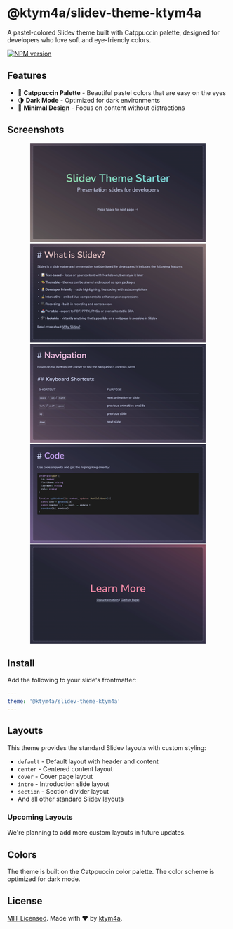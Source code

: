 # @ktym4a/slidev-theme-ktym4a

A pastel-colored Slidev theme built with Catppuccin palette, designed for developers who love soft and eye-friendly colors.

[![NPM version](https://img.shields.io/npm/v/@ktym4a/slidev-theme-ktym4a?color=3AB9D4&label=)](https://www.npmjs.com/package/@ktym4a/slidev-theme-ktym4a)

## Features

- 🎨 **Catppuccin Palette** - Beautiful pastel colors that are easy on the eyes
- 🌗 **Dark Mode** - Optimized for dark environments
- 🎯 **Minimal Design** - Focus on content without distractions

## Screenshots

<div align="center">
  <img src="https://raw.githubusercontent.com/ktym4a/slidev-theme-ktym4a/main/example-export/0.png" width="400" alt="Cover slide">
  <img src="https://raw.githubusercontent.com/ktym4a/slidev-theme-ktym4a/main/example-export/1.png" width="400" alt="Introduction slide">
  <img src="https://raw.githubusercontent.com/ktym4a/slidev-theme-ktym4a/main/example-export/2.png" width="400" alt="Navigation slide">
  <img src="https://raw.githubusercontent.com/ktym4a/slidev-theme-ktym4a/main/example-export/3.png" width="400" alt="Code highlight slide">
  <img src="https://raw.githubusercontent.com/ktym4a/slidev-theme-ktym4a/main/example-export/4.png" width="400" alt="Center layout slide">
</div>

## Install

Add the following to your slide's frontmatter:

```yaml
---
theme: '@ktym4a/slidev-theme-ktym4a'
---
```

## Layouts

This theme provides the standard Slidev layouts with custom styling:

- `default` - Default layout with header and content
- `center` - Centered content layout
- `cover` - Cover page layout
- `intro` - Introduction slide layout
- `section` - Section divider layout
- And all other standard Slidev layouts

### Upcoming Layouts

We're planning to add more custom layouts in future updates.

## Colors

The theme is built on the Catppuccin color palette. The color scheme is optimized for dark mode.

## License

[MIT Licensed](https://github.com/ktym4a/slidev-theme-ktym4a/blob/main/LICENSE). Made with ❤️ by [ktym4a](https://github.com/ktym4a).
